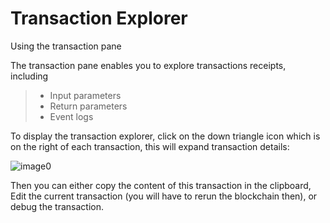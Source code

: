 # Transaction Explorer

Using the transaction pane

The transaction pane enables you to explore transactions receipts, including

> * Input parameters
> * Return parameters
> * Event logs

To display the transaction explorer, click on the down triangle icon which is on the right of each transaction, this will expand transaction details:

![image0](https://ethdocs.org/en/latest/_images/mix_bc.png)

Then you can either copy the content of this transaction in the clipboard, Edit the current transaction \(you will have to rerun the blockchain then\), or debug the transaction.

